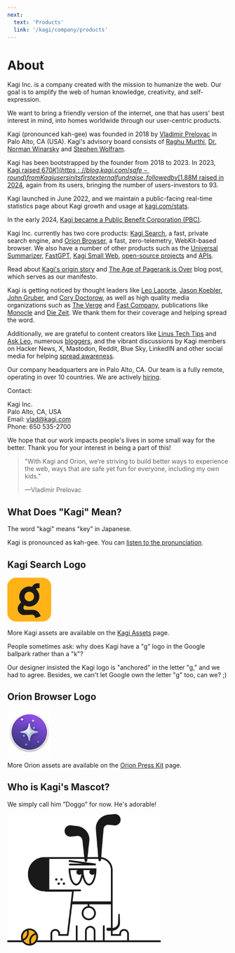 ```yaml
---
next:
  text: 'Products'
  link: '/kagi/company/products'
---
```


# About

Kagi Inc. is a company created with the mission to humanize the web. Our goal is to amplify the web of human knowledge, creativity, and self-expression.

We want to bring a friendly version of the internet, one that has users' best interest in mind, into homes worldwide through our user-centric products.

Kagi (pronounced kah-gee) was founded in 2018 by [Vladimir Prelovac](https://vladimir.prelovac.com/) in Palo Alto, CA (USA). Kagi's advisory board consists of [Raghu Murthi](https://www.linkedin.com/in/raghumurthi), [Dr. Norman Winarsky](https://en.wikipedia.org/wiki/Norman_Winarsky) and [Stephen Wolfram](https://en.wikipedia.org/wiki/Stephen_Wolfram). 

Kagi has been bootstrapped by the founder from 2018 to 2023. In 2023, [Kagi raised $670K](https://blog.kagi.com/safe-round) from Kagi users in its first external fundraise, followed by [$1.88M raised in 2024](https://blog.kagi.com/what-is-next-for-kagi#3), again from its users, bringing the number of users-investors to 93.

Kagi launched in June 2022, and we maintain a public-facing real-time statistics page about Kagi growth and usage at [kagi.com/stats](https://kagi.com/stats).

In the early 2024, [Kagi became a Public Benefit Corporation (PBC)](https://blog.kagi.com/what-is-next-for-kagi#4). 

Kagi Inc. currently has two core products: [Kagi Search](https://kagi.com), a fast, private search engine, and [Orion Browser](https://browser.kagi.com/), a fast, zero-telemetry, WebKit-based browser. We also have a number of other products such as the [Universal Summarizer](https://kagi.com/summarizer), [FastGPT](https://kagi.com/fastgpt), [Kagi Small Web](https://blog.kagi.com/small-web), [open-source projects](https://github.com/kagisearch) and [APIs](https://help.kagi.com/kagi/api/overview.html).

Read about [Kagi's origin story](https://dkb.io/post/DEPR_kagi-interview) and [The Age of Pagerank is Over](https://blog.kagi.com/age-pagerank-over) blog post, which serves as our manifesto.

Kagi is getting noticed by thought leaders like [Leo Laporte](https://twit.tv), [Jason Koebler](https://www.404media.co/friendship-ended-with-google-now-kagi-is-my-best-friend/), [John Gruber](https://daringfireball.net/linked/2024/01/19/bray-google-kagi), and [Cory Doctorow](https://pluralistic.net/2024/04/04/teach-me-how-to-shruggie/), as well as high quality media organizations such as [The Verge](https://www.theverge.com/23896415/kagi-search-google-meta-quest-3-chatgpt-macos-sonoma-installer-newsletter) and [Fast Company](https://www.fastcompany.com/91038374/kagi-web-search-engine-google-alternative), publications like [Monocle](https://monocle.com/radio/shows/the-entrepreneurs/eureka-389/play/) and [Die Zeit](https://www.zeit.de/index). We thank them for their coverage and helping spread the word.

Additionally, we are grateful to content creators like [Linus Tech Tips](https://youtu.be/YnSv8ylLfPw?t=523) and [Ask Leo](https://www.youtube.com/watch?v=K297opaBp8E&t=7s), numerous [bloggers](https://dannb.org/blog/2023/how-kagi-beats-google/), and the vibrant discussions by Kagi members on Hacker News, X, Mastodon, Reddit, Blue Sky, LinkedIN and other social media for helping [spread awareness](https://x.com/vladquant/likes).

Our company headquarters are in Palo Alto, CA. Our team is a fully remote, operating in over 10 countries. We are actively [hiring](https://help.kagi.com/kagi/company/hiring-kagi.html).

Contact:

Kagi Inc.\
Palo Alto, CA, USA\
Email: vlad@kagi.com\
Phone: 650 535-2700

We hope that our work impacts people's lives in some small way for the better. Thank you for your interest in being a part of this!

> "With Kagi and Orion, we’re striving to build better ways to experience the web, ways that are safe yet fun for everyone, including my own kids."
>
> —Vladimir Prelovac

## What Does "Kagi" Mean?

The word "kagi" means "key" in Japanese.

Kagi is pronounced as kah-gee. You can [listen to the pronunciation](https://www.youtube.com/watch?v=ig4VTr0rt4Q).

## Kagi Search Logo

<img src="./media/kagi-logo.png" width="100" alt="Kagi Logo">

More Kagi assets are available on the [Kagi Assets](https://kagi.com/assets) page.

People sometimes ask: why does Kagi have a "g" logo in the Google ballpark rather than a "k"?

Our designer insisted the Kagi logo is "anchored" in the letter "g," and we had to agree. Besides, we can't let Google own the letter "g" too, can we? ;)

## Orion Browser Logo

<img src="./media/orion-logo.png" width="100" alt="Orion Logo">

More Orion assets are available on the [Orion Press Kit](https://browser.kagi.com/press-kit/) page.


## Who is Kagi's Mascot?

We simply call him ”Doggo” for now. He's adorable!

<img src="./media/doggo_1.png" width="350" alt="Doggo Kagi Mascot">
